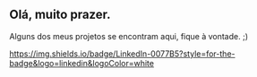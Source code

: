## Olá, muito prazer.
Alguns dos meus projetos se encontram aqui, fique à vontade. ;)


<div>
  
https://img.shields.io/badge/LinkedIn-0077B5?style=for-the-badge&logo=linkedin&logoColor=white

  </div>
